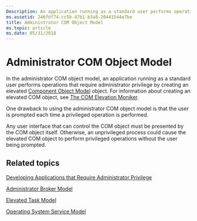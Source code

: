 ```yaml
---
Description: An application running as a standard user performs operations that require administrator privilege by creating an elevated Component Object Model object.
ms.assetid: 246fdf74-cc5b-47b1-b3a8-20441544e7be
title: Administrator COM Object Model
ms.topic: article
ms.date: 05/31/2018
---
```


# Administrator COM Object Model

In the administrator COM object model, an application running as a standard user performs operations that require administrator privilege by creating an elevated [Component Object Model](/windows/desktop/com/component-object-model--com--portal) object. For information about creating an elevated COM object, see [The COM Elevation Moniker](../com/the-com-elevation-moniker.md).

One drawback to using the administrator COM object model is that the user is prompted each time a privileged operation is performed.

Any user interface that can control the COM object must be presented by the COM object itself. Otherwise, an unprivileged process could cause the elevated COM object to perform privileged operations without the user being prompted.

## Related topics

<dl> <dt>

[Developing Applications that Require Administrator Privilege](developing-applications-that-require-administrator-privilege.md)
</dt> <dt>

[Administrator Broker Model](administrator-broker-model.md)
</dt> <dt>

[Elevated Task Model](elevated-task-model.md)
</dt> <dt>

[Operating System Service Model](operating-system-service-model.md)
</dt> </dl>

 

 